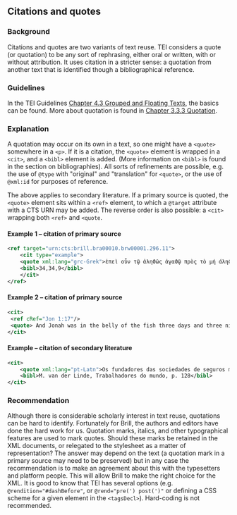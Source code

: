 ## Citations and quotes

### Background

Citations and quotes are two variants of text reuse. TEI considers a quote (or quotation) to be any sort of rephrasing, either oral or written, with or without attribution. It uses citation in a stricter sense: a quotation from another text that is identified though a bibliographical reference.

### Guidelines

In the TEI Guidelines [Chapter 4.3 Grouped and Floating Texts](http://www.tei-c.org/release/doc/tei-p5-doc/en/html/DS.html#DSGRPF), the basics can be found. More about quotation is found in [Chapter 3.3.3 Quotation](http://www.tei-c.org/release/doc/tei-p5-doc/en/html/CO.html#COHQQ).

### Explanation

A quotation may occur on its own in a text, so one might have a `<quote>` somewhere in a `<p>`. If it is a citation, the `<quote>` element is wrapped in a `<cit>`, and a `<bibl>` element is added. (More information on `<bibl>` is found in the section on bibliographies). All sorts of refinements are possible, e.g. the use of `@type` with "original" and "translation" for `<quote>`, or the use of `@xml:id` for purposes of reference.

The above applies to secondary literature. If a primary source is quoted, the `<quote>` element sits within a `<ref>` element, to which a `@target` attribute with a CTS URN may be added. The reverse order is also possible: a `<cit>` wrapping both `<ref>` and `<quote`.

#### Example 1 – citation of primary source

```xml
<ref target="urn:cts:brill.bra00010.brw00001.296.11">
    <cit type="example">
    <quote xml:lang="grc-Grek">ἐπεὶ οὖν τῷ ἀληϑῶς ἀγαϑῷ πρὸς τὸ μή άληϑῶς ἀγαϑόν έστιν ἡ ἀ., ἀμεσος δὲ τῶν δύο τούτων ἡ έναντίωσις</quote>
    <bibl>34,34,9</bibl>
    </cit>
</ref>
```

#### Example 2 – citation of primary source

```xml
<cit>
 <ref cRef="Jon 1:17"/>
 <quote> And Jonah was in the belly of the fish three days and three nights.</quote>
</cit>
```

#### Example – citation of secondary literature

```xml
<cit>
    <quote xml:lang="pt-Latn">Os fundadores das sociedades de seguros mútuos não eram, necessariamente, trabalhadores altamente qualificados.</quote>
    <bibl>M. van der Linde, Trabalhadores do mundo, p. 128</bibl>
</cit>
```

### Recommendation

Although there is considerable scholarly interest in text reuse, quotations can be hard to identify. Fortunately for Brill, the authors and editors have done the hard work for us. Quotation marks, italics, and other typographical features are used to mark quotes. Should these marks be retained in the XML documents, or relegated to the stylesheet as a matter of representation? The answer may depend on the text (a quotation mark in a primary source may need to be preserved) but in any case the recommendation is to make an agreement about this with the typesetters and platform people. This will allow Brill to make the right choice for the XML. It is good to know that TEI has several options (e.g. `@rendition="#dashBefore"`, or `@rend="pre(') post(')"` or defining a CSS scheme for a given element in the `<tagsDecl>`). Hard-coding is not recommended.

